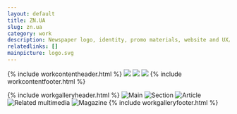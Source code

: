 ```yaml
---
layout: default
title: ZN.UA
slug: zn.ua
category: work
description: Newspaper logo, identity, promo materials, website and UX/UI design
relatedlinks: []
mainpicture: logo.svg
---
```


{% include workcontentheader.html %}
	<img src="/ohyeah/{{ page.slug }}/presentation.png" class="work__figure">
	<img src="/ohyeah/{{ page.slug }}/welcomepages.png" class="work__figure">
	<img src="/ohyeah/{{ page.slug }}/twitterback.png" class="work__figure">
{% include workcontentfooter.html %}

{% include workgalleryheader.html %}
	<img src="/ohyeah/{{ page.slug }}/main.png" class="work__figure" alt="Main">
	<img src="/ohyeah/{{ page.slug }}/section.png" class="work__figure" alt="Section">
	<img src="/ohyeah/{{ page.slug }}/article.png" class="work__figure" alt="Article">
	<img src="/ohyeah/{{ page.slug }}/article-multimedia.png" class="work__figure" alt="Related multimedia">
	<img src="/ohyeah/{{ page.slug }}/magazine.png" class="work__figure" alt="Magazine">
{% include workgalleryfooter.html %}